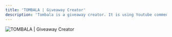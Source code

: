 ```yaml
---
title: 'TOMBALA | Giveaway Creator'
description: 'Tombala is a giveaway creator. It is using Youtube comments for create giveaways.'
---
```


![TOMBALA | Giveaway Creator](https://user-images.githubusercontent.com/57914492/113486936-d64c8180-94bd-11eb-9414-73bfc2604388.png)